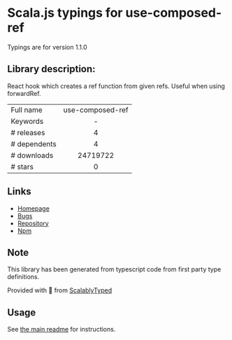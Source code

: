 
# Scala.js typings for use-composed-ref

Typings are for version 1.1.0

## Library description:
React hook which creates a ref function from given refs. Useful when using forwardRef.

|                    |                 |
| ------------------ | :-------------: |
| Full name          | use-composed-ref |
| Keywords           | - |
| # releases         | 4 |
| # dependents       | 4 |
| # downloads        | 24719722 |
| # stars            | 0 |

## Links
- [Homepage](https://github.com/Andarist/use-composed-ref#readme)
- [Bugs](https://github.com/Andarist/use-composed-ref/issues)
- [Repository](https://github.com/Andarist/use-composed-ref)
- [Npm](https://www.npmjs.com/package/use-composed-ref)
    


## Note
This library has been generated from typescript code from first party type definitions.

Provided with :purple_heart: from [ScalablyTyped](https://github.com/oyvindberg/ScalablyTyped)

## Usage
See [the main readme](../../readme.md) for instructions.


